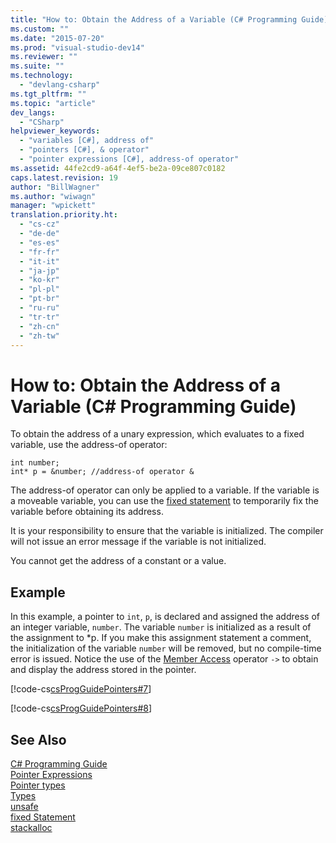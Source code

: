```yaml
---
title: "How to: Obtain the Address of a Variable (C# Programming Guide) | Microsoft Docs"
ms.custom: ""
ms.date: "2015-07-20"
ms.prod: "visual-studio-dev14"
ms.reviewer: ""
ms.suite: ""
ms.technology: 
  - "devlang-csharp"
ms.tgt_pltfrm: ""
ms.topic: "article"
dev_langs: 
  - "CSharp"
helpviewer_keywords: 
  - "variables [C#], address of"
  - "pointers [C#], & operator"
  - "pointer expressions [C#], address-of operator"
ms.assetid: 44fe2cd9-a64f-4ef5-be2a-09ce807c0182
caps.latest.revision: 19
author: "BillWagner"
ms.author: "wiwagn"
manager: "wpickett"
translation.priority.ht: 
  - "cs-cz"
  - "de-de"
  - "es-es"
  - "fr-fr"
  - "it-it"
  - "ja-jp"
  - "ko-kr"
  - "pl-pl"
  - "pt-br"
  - "ru-ru"
  - "tr-tr"
  - "zh-cn"
  - "zh-tw"
---
```

# How to: Obtain the Address of a Variable (C# Programming Guide)
To obtain the address of a unary expression, which evaluates to a fixed variable, use the address-of operator:  
  
```  
int number;  
int* p = &number; //address-of operator &  
```  
  
 The address-of operator can only be applied to a variable. If the variable is a moveable variable, you can use the [fixed statement](../../../csharp/language-reference/keywords/fixed-statement.md) to temporarily fix the variable before obtaining its address.  
  
 It is your responsibility to ensure that the variable is initialized. The compiler will not issue an error message if the variable is not initialized.  
  
 You cannot get the address of a constant or a value.  
  
## Example  
 In this example, a pointer to `int`, `p`, is declared and assigned the address of an integer variable, `number`. The variable `number` is initialized as a result of the assignment to *p. If you make this assignment statement a comment, the initialization of the variable `number` will be removed, but no compile-time error is issued. Notice the use of the [Member Access](../../../csharp/programming-guide/unsafe-code-pointers/how-to-access-a-member-with-a-pointer.md) operator `->` to obtain and display the address stored in the pointer.  
  
 [!code-cs[csProgGuidePointers#7](../../../csharp/programming-guide/unsafe-code-pointers/codesnippet/CSharp/how-to-obtain-the-address-of-a-variable_1.cs)]  
  
 [!code-cs[csProgGuidePointers#8](../../../csharp/programming-guide/unsafe-code-pointers/codesnippet/CSharp/how-to-obtain-the-address-of-a-variable_2.cs)]  
  
## See Also  
 [C# Programming Guide](../../../csharp/programming-guide/index.md)   
 [Pointer Expressions](../../../csharp/programming-guide/unsafe-code-pointers/pointer-expressions.md)   
 [Pointer types](../../../csharp/programming-guide/unsafe-code-pointers/pointer-types.md)   
 [Types](../../../csharp/language-reference/keywords/types.md)   
 [unsafe](../../../csharp/language-reference/keywords/unsafe.md)   
 [fixed Statement](../../../csharp/language-reference/keywords/fixed-statement.md)   
 [stackalloc](../../../csharp/language-reference/keywords/stackalloc.md)